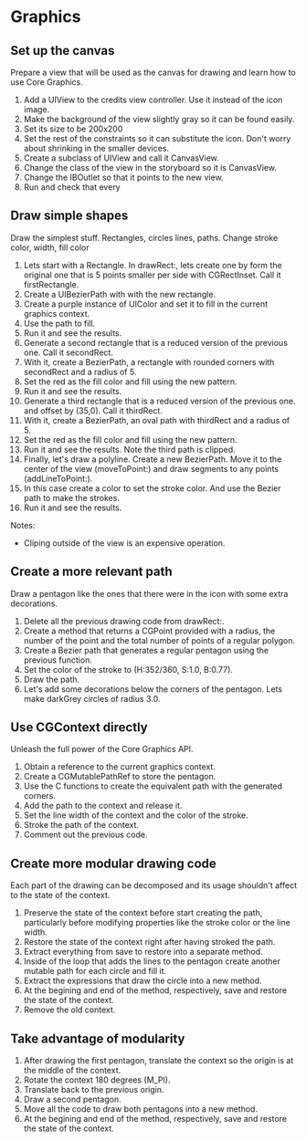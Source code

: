 # Graphics

## Set up the canvas
Prepare a view that will be used as the canvas for drawing and learn
how to use Core Graphics.
1. Add a UIView to the credits view controller. Use it instead of the
   icon image.
2. Make the background of the view slightly gray so it can be found easily.
3. Set its size to be 200x200
4. Set the rest of the constraints so it can substitute the
   icon. Don't worry about shrinking in the smaller devices.
5. Create a subclass of UIView and call it CanvasView.
6. Change the class of the view in the storyboard so it is CanvasView.
7. Change the IBOutlet so that it points to the new view.
8. Run and check that every

## Draw simple shapes
Draw the simplest stuff.
Rectangles, circles lines, paths. Change stroke color, width, fill color
1. Lets start with a Rectangle. In drawRect:, lets create one by form the original
   one that is 5 points smaller per side with CGRectInset. Call it
   firstRectangle.
2. Create a UIBezierPath with with the new rectangle.
3. Create a purple instance of UIColor and set it to fill in the
   current graphics context.
4. Use the path to fill.
5. Run it and see the results.
6. Generate a second rectangle that is a reduced version of the
   previous one. Call it secondRect.
7. With it, create a BezierPath, a rectangle with rounded corners with
   secondRect and a radius of 5.
8. Set the red as the fill color and fill using the new pattern.
9. Run it and see the results.
10. Generate a third rectangle that is a reduced version of the
   previous one. and offset by (35,0). Call it thirdRect.
11. With it, create a BezierPath, an oval path with
    thirdRect and a radius of 5.
12. Set the red as the fill color and fill using the new pattern.
13. Run it and see the results. Note the third path is clipped.
14. Finally, let's draw a polyline. Create a new BezierPath. Move it
    to the center of the view (moveToPoint:) and draw segments to any
    points (addLineToPoint:).
15. In this case create a color to set the stroke color. And use the
    Bezier path to make the strokes.
16. Run it and see the results.


Notes:
- Cliping outside of the view is an expensive operation.

## Create a more relevant path
Draw a pentagon like the ones that there were in the icon with some
extra decorations.
1. Delete all the previous drawing code from drawRect:.
2. Create a method that returns a CGPoint provided with a radius, the
   number of the point and the total number of points of a regular
   polygon.
3. Create a Bezier path that generates a regular pentagon using the
   previous function.
4. Set the color of the stroke to (H:352/360, S:1.0, B:0.77).
5. Draw the path.
6. Let's add some decorations below the corners of the pentagon. Lets
   make darkGrey circles of radius 3.0.

## Use CGContext directly
Unleash the full power of the Core Graphics API.
1. Obtain a reference to the current graphics context.
2. Create a CGMutablePathRef to store the pentagon.
3. Use the C functions to create the equivalent path with the
   generated corners.
4. Add the path to the context and release it.
5. Set the line width of the context and the color of the stroke.
6. Stroke the path of the context.
7. Comment out the previous code.


## Create more modular drawing code
Each part of the drawing can be decomposed and its usage shouldn't
affect to the state of the context.
1. Preserve the state of the context before start creating the path,
   particularly before modifying properties like the stroke color or
   the line width.
2. Restore the state of the context right after having stroked the path.
3. Extract everything from save to restore into a separate method.
4. Inside of the loop that adds the lines to the pentagon create
   another mutable path for each circle and fill it.
5. Extract the expressions that draw the circle into a new method.
6. At the begining and end of the method, respectively, save and
   restore the state of the context.
7. Remove the old context.

## Take advantage of modularity
1. After drawing the first pentagon, translate the context so the origin is at the middle of the context.
2. Rotate the context 180 degrees (M_PI).
3. Translate back to the previous origin.
4. Draw a second pentagon.
5. Move all the code to draw both pentagons into a new method.
6. At the begining and end of the method, respectively, save and
   restore the state of the context.

